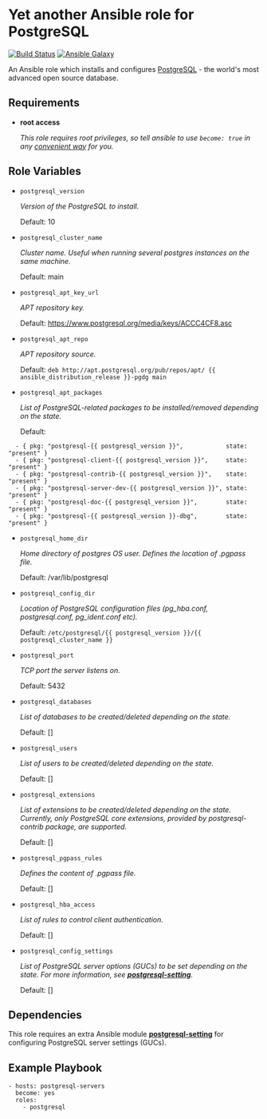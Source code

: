 # Yet another Ansible role for PostgreSQL

[![Build Status](https://travis-ci.org/kostiantyn-nemchenko/ansible-role-postgresql.svg?branch=master)](https://travis-ci.org/kostiantyn-nemchenko/ansible-role-postgresql)
[![Ansible Galaxy](https://img.shields.io/badge/galaxy-kostiantyn--nemchenko.postgresql-blue.svg)](https://galaxy.ansible.com/kostiantyn-nemchenko/postgresql)

  An Ansible role which installs and configures [PostgreSQL](https://www.postgresql.org) - the world's most advanced open source database.

## Requirements

- **root access**

  _This role requires root privileges, so tell ansible to use `become: true` in any [convenient way](http://docs.ansible.com/ansible/latest/become.html) for you._

## Role Variables

- `postgresql_version`

  _Version of the PostgreSQL to install._ 
  
  Default: 10

- `postgresql_cluster_name`

  _Cluster name. Useful when running several postgres instances on the same machine._

  Default: main

- `postgresql_apt_key_url`

  _APT repository key._

  Default: https://www.postgresql.org/media/keys/ACCC4CF8.asc

- `postgresql_apt_repo`

  _APT repository source._

  Default: `deb http://apt.postgresql.org/pub/repos/apt/ {{ ansible_distribution_release }}-pgdg main`

- `postgresql_apt_packages`
  
  _List of PostgreSQL-related packages to be installed/removed depending on the state._

  Default:
```
  - { pkg: "postgresql-{{ postgresql_version }}",            state: "present" }
  - { pkg: "postgresql-client-{{ postgresql_version }}",     state: "present" }
  - { pkg: "postgresql-contrib-{{ postgresql_version }}",    state: "present" }
  - { pkg: "postgresql-server-dev-{{ postgresql_version }}", state: "present" }
  - { pkg: "postgresql-doc-{{ postgresql_version }}",        state: "present" }
  - { pkg: "postgresql-{{ postgresql_version }}-dbg",        state: "present" }
```

- `postgresql_home_dir`
 
  _Home directory of postgres OS user. Defines the location of .pgpass file._
  
  Default: /var/lib/postgresql

- `postgresql_config_dir`

  _Location of PostgreSQL configuration files (pg_hba.conf, postgresql.conf, pg_ident.conf etc)._

  Default: `/etc/postgresql/{{ postgresql_version }}/{{ postgresql_cluster_name }}`

- `postgresql_port`

  _TCP port the server listens on._

  Default: 5432

- `postgresql_databases`

  _List of databases to be created/deleted depending on the state._

  Default: []

- `postgresql_users`

  _List of users to be created/deleted depending on the state._

  Default: []

- `postgresql_extensions`

  _List of extensions to be created/deleted depending on the state. Currently, only PostgreSQL core extensions, provided by postgresql-contrib package, are supported._

  Default: []

- `postgresql_pgpass_rules`

  _Defines the content of .pgpass file._

  Default: []

- `postgresql_hba_access`

  _List of rules to control client authentication._

  Default: []

- `postgresql_config_settings`

  _List of PostgreSQL server options (GUCs) to be set depending on the state. For more information, see [**postgresql-setting**](https://github.com/kostiantyn-nemchenko/ansible-module-postgresql-setting)._
  
  Default: []

## Dependencies

  This role requires an extra Ansible module [**postgresql-setting**](https://github.com/kostiantyn-nemchenko/ansible-module-postgresql-setting) for configuring PostgreSQL server settings (GUCs).

## Example Playbook

    - hosts: postgresql-servers
      become: yes
      roles:
        - postgresql

